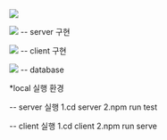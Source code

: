 
<img src="https://capsule-render.vercel.app/api?type=wave&color=auto&height=300&section=header&text=SCM(Supply Chain Management)&fontSize=90">

<img src="https://img.shields.io/badge/Node.js-43853D?style=for-the-badge&logo=node.js&logoColor=white"> -- server 구현 </br>

<img src="https://img.shields.io/badge/Vue.js-35495E?style=for-the-badge&logo=vue.js&logoColor=4FC08D"> -- client 구현 </br>

<img src="https://img.shields.io/badge/MySQL-00000F?style=for-the-badge&logo=mysql&logoColor=white"> -- database


*local 실행 환경

  -- server 실행
    1.cd server
    2.npm run test
    
  -- client 실행
    1.cd client
    2.npm run serve




